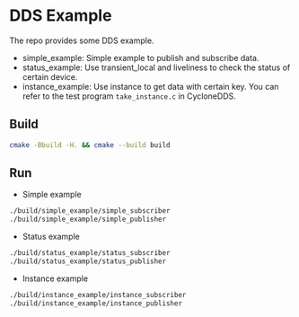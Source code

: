 # DDS Example

The repo provides some DDS example.

* simple_example: Simple example to publish and subscribe data.
* status_example: Use transient_local and liveliness to check the status of certain device.
* instance_example: Use instance to get data with certain key. You can refer to the test program `take_instance.c` in CycloneDDS.

## Build

```bash
cmake -Bbuild -H. && cmake --build build
```

## Run

* Simple example

```bash
./build/simple_example/simple_subscriber
./build/simple_example/simple_publisher
```

* Status example

```bash
./build/status_example/status_subscriber
./build/status_example/status_publisher
```

* Instance example

```bash
./build/instance_example/instance_subscriber
./build/instance_example/instance_publisher
```